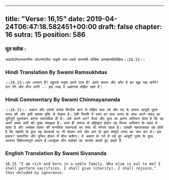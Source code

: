 
---
title: "Verse: 16,15"
date: 2019-04-24T06:47:18.582451+00:00
draft: false
chapter: 16
sutra: 15
position: 586
---
### मूल श्लोक :
```
आढ्योऽभिजनवानस्मि कोऽन्योऽस्ति सदृशो मया।यक्ष्ये दास्यामि मोदिष्य इत्यज्ञानविमोहिताः।।16.15।।

```

### Hindi Translation By Swami Ramsukhdas
```
।।16.15।।हम धनवान् हैं? बहुतसे मनुष्य हमारे पास हैं? हमारे समान और कौन है हम खूब यज्ञ करेंगे? दान देंगे और मौज करेंगे -- इस तरह वे अज्ञानसे मोहित रहते हैं।

```

### Hindi Commentary By Swami Chinmayananda
```
।।16.15।। अज्ञान और उससे उत्पन्न विपरीत ज्ञान से मोहित तथा गर्व और मद से उन्मत्त आसुरी पुरुष जगत् की ओर इसी भ्रामक दृष्टि से देखता है। ऐसी स्थिति में स्वयं का तथा जगत् के साथ अपने संबंध का त्रुटिपूर्ण मूल्यांकन करना स्वाभाविक ही है। उसे अपने धन? वैभव और कुल का इतना अभिमान होता है कि वह अपने समक्ष सभी को तुच्छ समझता है। स्वयं ही समाज से बहिष्कृत होकर वह मिथ्या अभिमान के महल में रहता है और असंख्य प्रकार की मानसिक यातनाओं का कष्ट भी भोगता रहता है। उसकी महत्त्वाकांक्षा यह होती है कि यज्ञादि के द्वारा वह देवताओं पर भी शासन करे और दान के द्वारा सम्पूर्ण जगत् का क्रय कर ले। इस प्रकार? सम्मानित और पूजित होकर मैं मौज करूँगा। वे अज्ञान के गर्त में पड़े हुए आसुरी पुरुष के कुछ अत्यन्त विक्षिप्ततापूर्ण कथन हैं।उपर्युक्त तीन श्लोकों का सारांश बताते हुए कहते हैं

```

### English Translation By Swami  Sivananda
```
16.15 "I am rich and born in a noble family. Who else is eal to me? I shall perform sacrifices. I shall give (charity). I shall rejoice," thus deluded by ignorance.

```

